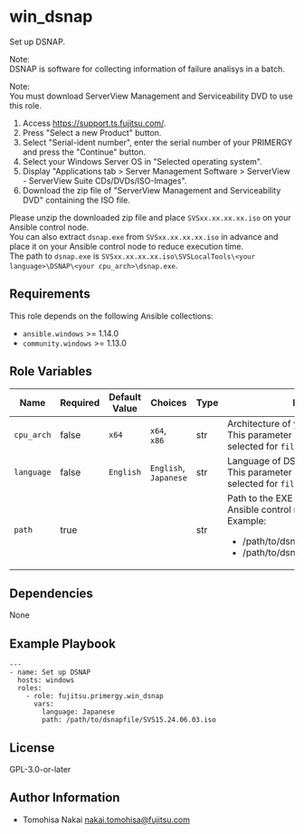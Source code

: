win_dsnap
=========

Set up DSNAP.

Note:  
DSNAP is software for collecting information of failure analisys in a batch.

Note:  
You must download ServerView Management and Serviceability DVD to use this role.

1. Access <https://support.ts.fujitsu.com/>.
2. Press "Select a new Product" button.
3. Select "Serial-ident number", enter the serial number of your PRIMERGY and press the "Continue" button.
4. Select your Windows Server OS in "Selected operating system".
5. Display "Applications tab > Server Management Software > ServerView - ServerView Suite CDs/DVDs/ISO-Images".
6. Download the zip file of "ServerView Management and Serviceability DVD" containing the ISO file.

Please unzip the downloaded zip file and place `SVSxx.xx.xx.xx.iso` on your Ansible control node.  
You can also extract `dsnap.exe` from `SVSxx.xx.xx.xx.iso` in advance and place it on your Ansible control node to reduce execution time.  
The path to `dsnap.exe` is `SVSxx.xx.xx.xx.iso\SVSLocalTools\<your language>\DSNAP\<your cpu_arch>\dsnap.exe`.

Requirements
------------

This role depends on the following Ansible collections:

- `ansible.windows` >= 1.14.0
- `community.windows` >= 1.13.0

Role Variables
--------------

| Name | Required | Default Value | Choices | Type | Description |
|------|----------|---------------|---------|------|-------------|
| `cpu_arch` | false | `x64` | `x64`, <br> `x86` | str | Architecture of your Windows Server. <br> This parameter is used when the ISO file is selected for `filename`. |
| `language` | false | `English` | `English`, <br> `Japanese` | str | Language of DSNAP. <br> This parameter is used when the ISO file is selected for `filename`. |
| `path` | true | | | str | Path to the EXE or ISO file placed on the Ansible control node. <br> Example: <ul> <li>/path/to/dsnapfile/dsnap.exe</li> <li>/path/to/dsnapfile/SVS15.24.06.03.iso</li> </ul>  |

Dependencies
------------

None

Example Playbook
----------------

    ---
    - name: Set up DSNAP
      hosts: windows
      roles:
        - role: fujitsu.primergy.win_dsnap
          vars:
            language: Japanese
            path: /path/to/dsnapfile/SVS15.24.06.03.iso

License
-------

GPL-3.0-or-later

Author Information
------------------

- Tomohisa Nakai <nakai.tomohisa@fujitsu.com>
